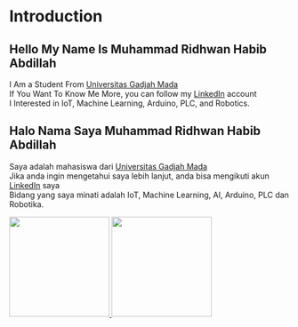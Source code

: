 Introduction
==
Hello My Name Is Muhammad Ridhwan Habib Abdillah
--
I Am a Student From [Universitas Gadjah Mada](https://www.ugm.ac.id/)<br>
If You Want To Know Me More, you can follow my [LinkedIn](https://www.linkedin.com/in/mridhwanhabib/) account<br>
I Interested in IoT, Machine Learning, Arduino, PLC, and Robotics.

Halo Nama Saya Muhammad Ridhwan Habib Abdillah
--
Saya adalah mahasiswa dari [Universitas Gadjah Mada](https://www.ugm.ac.id/)<br>
Jika anda ingin mengetahui saya lebih lanjut, anda bisa mengikuti akun [LinkedIn](https://www.linkedin.com/in/mridhwanhabib/) saya<br>
Bidang yang saya minati adalah IoT, Machine Learning, AI, Arduino, PLC dan Robotika.

<p align="left">
<a href="https://github.com/ridhwanhabib18">
  <img height="180em" src="https://github-readme-stats-eight-theta.vercel.app/api?username=ridhwanhabib18&show_icons=true&theme=algolia&include_all_commits=true&count_private=true"/>
  <img height="180em" src="https://github-readme-stats-eight-theta.vercel.app/api/top-langs/?username=ridhwanhabib18&layout=compact&langs_count=8&theme=algolia"/>
</a>
</p>
